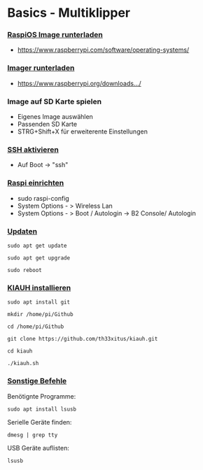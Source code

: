 # Basics - Multiklipper
   
### <u>RaspiOS Image runterladen</u>  
- https://www.raspberrypi.com/software/operating-systems/
  
  
### <u>Imager runterladen</u>  
  
- https://www.raspberrypi.org/downloads.../

### Image auf SD Karte spielen
 - Eigenes Image auswählen
 - Passenden SD Karte
 - STRG+Shift+X für erweiterente Einstellungen


### <u>SSH aktivieren</u>  
 - Auf Boot -> "ssh"  
  
### <u>Raspi einrichten</u>  
 - sudo raspi-config  
 - System Options - > Wireless Lan  
 - System Options - > Boot / Autologin -> B2 Console/  Autologin

### <u>Updaten</u>  
  

```
sudo apt get update
``` 
```
sudo apt get upgrade
```  
```
sudo reboot
```    


### <u>KIAUH installieren</u>
```
sudo apt install git
```
```
mkdir /home/pi/Github
```
```
cd /home/pi/Github
```
```
git clone https://github.com/th33xitus/kiauh.git 
```
```
cd kiauh
```
```
./kiauh.sh
```
  
### <u>Sonstige Befehle</u>  
  
Benötignte Programme:
```
sudo apt install lsusb
```

Serielle Geräte finden:
```
dmesg | grep tty
```

USB Geräte auflisten:
```
lsusb
```
